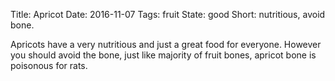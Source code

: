 Title: Apricot
Date: 2016-11-07
Tags: fruit
State: good
Short: nutritious, avoid bone.

Apricots have a very nutritious and just a great food for everyone. However
you should avoid the bone, just like majority of fruit bones, apricot bone
is poisonous for rats.
